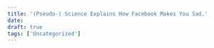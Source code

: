 ```yaml
---
title: '(Pseudo-) Science Explains How Facebook Makes You Sad.'
date: 
draft: true
tags: ['Uncategorized']
---
```


